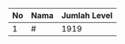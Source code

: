 | No | Nama            | Jumlah Level |
|----|-----------------|--------------|
| 1  | #    |    1919        |
